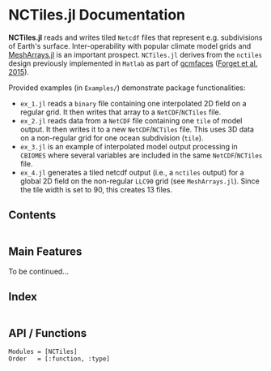 # NCTiles.jl Documentation

**NCTiles.jl** reads and writes tiled `Netcdf` files that represent e.g. subdivisions of Earth's surface. Inter-operability with popular climate model grids and [MeshArrays.jl](https://github.com/gaelforget/MeshArrays.jl) is an important prospect. `NCTiles.jl` derives from the `nctiles` design previously implemented in `Matlab` as part of [gcmfaces](https://github.com/gaelforget/gcmfaces) ([Forget et al. 2015](https://doi.org/10.5194/gmd-8-3071-2015>)). 

Provided examples (in `Examples/`) demonstrate package functionalities:
- `ex_1.jl` reads a `binary` file containing one interpolated 2D field on a regular grid. It then writes that array to a `NetCDF`/`NCTiles` file.
- `ex_2.jl` reads data from a `NetCDF` file containing one `tile` of model output. It then writes it to a new `NetCDF`/`NCTiles` file. This uses 3D data on a non-regular grid for one ocean subdivision (`tile`).
- `ex_3.jl` is an example of interpolated model output processing in `CBIOMES` where several variables are included in the same `NetCDF`/`NCTiles` file.
- `ex_4.jl` generates a tiled netcdf output (i.e., a `nctiles` output) for a global 2D field on the non-regular `LLC90` grid (see `MeshArrays.jl`). Since the tile width is set to 90, this creates 13 files.

## Contents

```@contents
```

## Main Features

To be continued...

## Index

```@index
```

## API / Functions

```@autodocs
Modules = [NCTiles]
Order   = [:function, :type]
```
